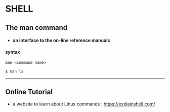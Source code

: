 # SHELL

## The man command

- #### an interface to the on-line reference manuals

#### syntax

`man <command name>`

`$ man ls`

---

## Online Tutorial

- a website to learn about Linux commands : https://explainshell.com/

